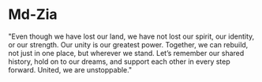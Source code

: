 # Md-Zia
"Even though we have lost our land, we have not lost our spirit, our identity, or our strength. Our unity is our greatest power. Together, we can rebuild, not just in one place, but wherever we stand. Let’s remember our shared history, hold on to our dreams, and support each other in every step forward. United, we are unstoppable."
